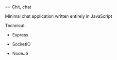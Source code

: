 == Chit, chat

Minimal chat application written entirely in JavaScript

Technical:

* Express

* SocketIO

* NodeJS

